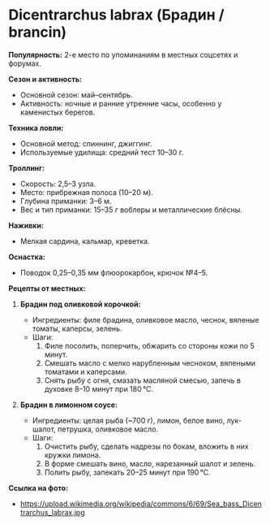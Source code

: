 # Dicentrarchus labrax (Брадин / brancin)

**Популярность:** 2-е место по упоминаниям в местных соцсетях и форумах.

**Сезон и активность:**
- Основной сезон: май–сентябрь.
- Активность: ночные и ранние утренние часы, особенно у каменистых берегов.

**Техника ловли:**
- Основной метод: спиннинг, джиггинг.
- Используемые удилища: средний тест 10–30 г.

**Троллинг:**
- Скорость: 2,5–3 узла.
- Место: прибрежная полоса (10–20 м).
- Глубина приманки: 3–6 м.
- Вес и тип приманки: 15–35 г воблеры и металлические блёсны.

**Наживки:**
- Мелкая сардина, кальмар, креветка.

**Оснастка:**
- Поводок 0,25–0,35 мм флюорокарбон, крючок №4–5.

**Рецепты от местных:**
1. **Брадин под оливковой корочкой:**
   - Ингредиенты: филе брадина, оливковое масло, чеснок, вяленые томаты, каперсы, зелень.
   - Шаги:
     1. Филе посолить, поперчить, обжарить со стороны кожи по 5 минут.
     2. Смешать масло с мелко нарубленным чесноком, вялеными томатами и каперсами.
     3. Снять рыбу с огня, смазать масляной смесью, запечь в духовке 8–10 минут при 180 °C.

2. **Брадин в лимонном соусе:**
   - Ингредиенты: целая рыба (~700 г), лимон, белое вино, лук-шалот, петрушка, оливковое масло.
   - Шаги:
     1. Очистить рыбу, сделать надрезы по бокам, вложить в них кружки лимона.
     2. В форме смешать вино, масло, нарезанный шалот и зелень.
     3. Полить рыбу, запекать 20–25 минут при 190 °C.

**Ссылка на фото:**
- https://upload.wikimedia.org/wikipedia/commons/6/69/Sea_bass_Dicentrarchus_labrax.jpg

